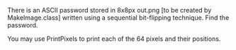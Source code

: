 There is an ASCII password stored in 8x8px out.png [to be created by MakeImage.class] written using a sequential bit-flipping technique.
Find the password.

You may use PrintPixels to print each of the 64 pixels and their positions.

